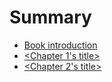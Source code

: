 # Summary
* [Book introduction](README.markdown)
* [<Chapter 1's title>](_Chapter_1_s_title_.markdown)
* [<Chapter 2's title>](%3CChapter%202%27s%20title%3E.markdown)
